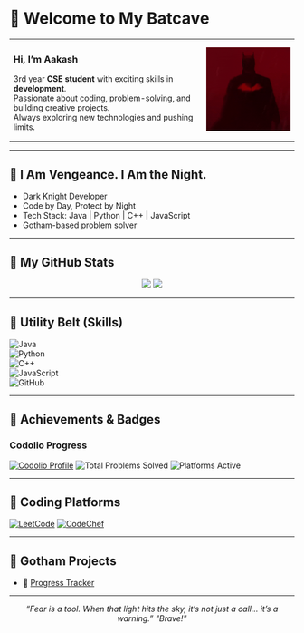 # 🦇 Welcome to My Batcave

<table>
  <tr>
    <td>
      <h3> Hi, I’m <b>Aakash</b></h3>
      <p>
         3rd year <b>CSE student</b> with exciting skills in <b>development</b>.<br>
         Passionate about coding, problem-solving, and building creative projects.<br>
         Always exploring new technologies and pushing limits.
      </p>
    </td>
    <td>
      <img src="./Robert Pattinson Batman GIF by Grillax®.gif" width="250" />
    </td>
  </tr>
</table>

---

## 🦇 I Am Vengeance. I Am the Night.

-  Dark Knight Developer
-  Code by Day, Protect by Night
-  Tech Stack: Java | Python | C++ | JavaScript
-  Gotham-based problem solver

---

## 🦇 My GitHub Stats

<p align="center">
  <img src="https://github-readme-stats.vercel.app/api?username=Aakash-M-z&show_icons=true&theme=dark&bg_color=0D1117&title_color=ff0000&icon_color=ff0000" height="180"/>
  <img src="https://github-readme-streak-stats.herokuapp.com/?user=Aakash-M-z&theme=dark&background=0D1117&ring=ff0000&fire=ff0000&currStreakLabel=ff0000" height="180"/>
</p>

---

## 🦇 Utility Belt (Skills)

![Java](https://img.shields.io/badge/Java-black?style=for-the-badge&logo=openjdk)  
![Python](https://img.shields.io/badge/Python-darkblue?style=for-the-badge&logo=python)  
![C++](https://img.shields.io/badge/C++-darkred?style=for-the-badge&logo=cplusplus)  
![JavaScript](https://img.shields.io/badge/JavaScript-black?style=for-the-badge&logo=javascript)  
![GitHub](https://img.shields.io/badge/GitHub-darkgray?style=for-the-badge&logo=github)

---

## 🦇 Achievements & Badges

### Codolio Progress

[![Codolio Profile](https://img.shields.io/badge/Codolio-Profile-007ACC?style=for-the-badge&logo=codolio&logoColor=white)](https://codolio.com/profile/Aakash_M)
![Total Problems Solved](https://img.shields.io/badge/Total_Problems_Solved-700+-4CAF50?style=for-the-badge&logo=codolio&logoColor=white)
![Platforms Active](https://img.shields.io/badge/Platforms_Active-3-2196F3?style=for-the-badge&logo=codolio&logoColor=white)

---

## 🦇 Coding Platforms

[![LeetCode](https://img.shields.io/badge/LeetCode-FFA116?style=for-the-badge&logo=leetcode&logoColor=black)](https://leetcode.com/u/Aakash_420/)
[![CodeChef](https://img.shields.io/badge/CodeChef-5B4638?style=for-the-badge&logo=codechef&logoColor=white)](https://www.codechef.com/users/aakashleo)

---

## 🦇 Gotham Projects

- 🔗 [Progress Tracker](https://progress-tracker-ucdg.onrender.com/)

---

<p align="center">
  <i>“Fear is a tool. When that light hits the sky, it’s not just a call… it’s a warning.”</i>  
  <i>"Brave!"</i>
</p>
